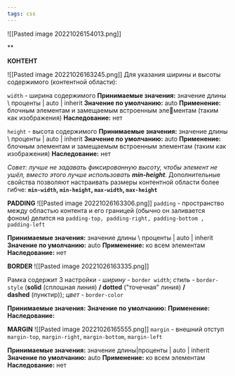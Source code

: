 ```yaml
---
tags: css
---
```

![[Pasted image 20221026154013.png]]

**

**КОНТЕНТ**

![[Pasted image 20221026163245.png]]
Для указания ширины и высоты содержимого (контентной области):

`width` - ширина содержимого
**Принимаемые значения:** значение длины \ проценты | auto | inherit
**Значение по умолчанию:** auto
**Применение:** блочным элементам и замещаемым встроенным элементам (таким как изображения)
**Наследование:** нет

`height` - высота содержимого
**Принимаемые значения:** значение длины \ проценты | auto | inherit
**Значение по умолчанию:** auto
**Применение:** блочным элементам и замещаемым встроенным элементам (таким как изображения)
**Наследование:** нет

*Совет: лучше не задавать фиксированную высоту, чтобы элемент не ушёл, вместо этого лучше использовать **min-height***. Дополнительные свойства позволяют настраивать размеры контентной области более гибче: **`min-width`, `min-height`, `max-width`, `max-height`**

**PADDING**
![[Pasted image 20221026163306.png]]
`padding` - пространство между областью контента и его границей (обычно он заливается фоном)
делится на `padding-top, padding-right, padding-bottom , padding-left`

**Принимаемые значения:** значение длины \ проценты | auto | inherit
**Значение по умолчанию:** auto
**Применение:** ко всем элементам
**Наследование:** нет

**BORDER**
![[Pasted image 20221026163335.png]]

Рамка содержит 3 настройки -
*ширину* - `border width`;
*стиль -* `border-style` (**solid** (сплошная линия) **/ dotted** ("точечная" линия) **/ dashed** (пунктир)); 
*цвет -* `border-color`


**Принимаемые значения:**
**Значение по умолчанию:**
**Применение:**
**Наследование:**

**MARGIN**
![[Pasted image 20221026165555.png]]
`margin` - внешний отступ
`margin-top`, `margin-right`, `margin-bottom`, `margin-left`

**Принимаемые значения:** значение длины|проценты | auto | inherit
**Значение по умолчанию:** auto
**Применение:** ко всем элементам
**Наследование:** нет